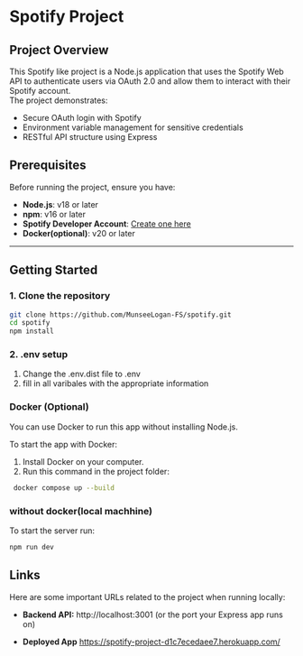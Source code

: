# Spotify Project

## Project Overview

This Spotify like project is a Node.js application that uses the Spotify Web API to authenticate users via OAuth 2.0 and allow them to interact with their Spotify account.  
The project demonstrates:

- Secure OAuth login with Spotify
- Environment variable management for sensitive credentials
- RESTful API structure using Express

## Prerequisites

Before running the project, ensure you have:

- **Node.js**: v18 or later
- **npm**: v16 or later
- **Spotify Developer Account**: [Create one here](https://developer.spotify.com/dashboard)
- **Docker(optional)**: v20 or later

---

## Getting Started

### 1. Clone the repository

```bash
git clone https://github.com/MunseeLogan-FS/spotify.git
cd spotify
npm install
```

### 2. .env setup

1. Change the .env.dist file to .env
2. fill in all varibales with the appropriate information

### Docker (Optional)

You can use Docker to run this app without installing Node.js.

To start the app with Docker:

1. Install Docker on your computer.
2. Run this command in the project folder:

```bash
 docker compose up --build
```

### without docker(local machhine)

To start the server run:

```bash
npm run dev
```

## Links

Here are some important URLs related to the project when running locally:

<!-- - **Frontend (if applicable):** http://localhost:3000 -->

- **Backend API:** http://localhost:3001 (or the port your Express app runs on)

- **Deployed App** https://spotify-project-d1c7ecedaee7.herokuapp.com/
